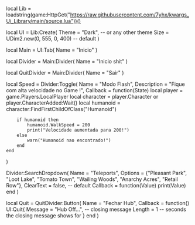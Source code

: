 local Lib = loadstring(game:HttpGet("https://raw.githubusercontent.com/7yhx/kwargs_Ui_Library/main/source.lua"))()


local UI = Lib:Create(
    Theme = "Dark", -- or any other theme
    Size = UDim2.new(0, 555, 0, 400) -- default
)
 
 local Main = UI:Tab(
    Name = "Inicio"
)
 
 local Divider = Main:Divider(
    Name = "Inicio shit"
)
 
 local QuitDivider = Main:Divider(
    Name = "Sair"
)

 local Speed = Divider:Toggle(
    Name = "Modo Flash",
    Description = "Fique com alta velocidade no Game !",
    Callback = function(State)
        local player = game.Players.LocalPlayer
        local character = player.Character or player.CharacterAdded:Wait()
        local humanoid = character:FindFirstChildOfClass("Humanoid")
        
        if humanoid then
            humanoid.WalkSpeed = 200
            print("Velocidade aumentada para 200!")
        else
            warn("Humanoid nao encontrado!")
        end
    end
)

 Divider:SearchDropdown(
    Name = "Teleports",
    Options = {"Pleasant Park", "Loot Lake", "Tomato Town", "Wailing Woods", "Anarchy Acres", "Retail Row"},
    ClearText = false, -- default
    Callback = function(Value)
        print(Value)
    end
)
 
 local Quit = QuitDivider:Button(
    Name = "Fechar Hub",
    Callback = function()
        UI:Quit{
            Message = "Hub Off...", -- closing message
            Length = 1 -- seconds the closing message shows for
        }
    end
)
